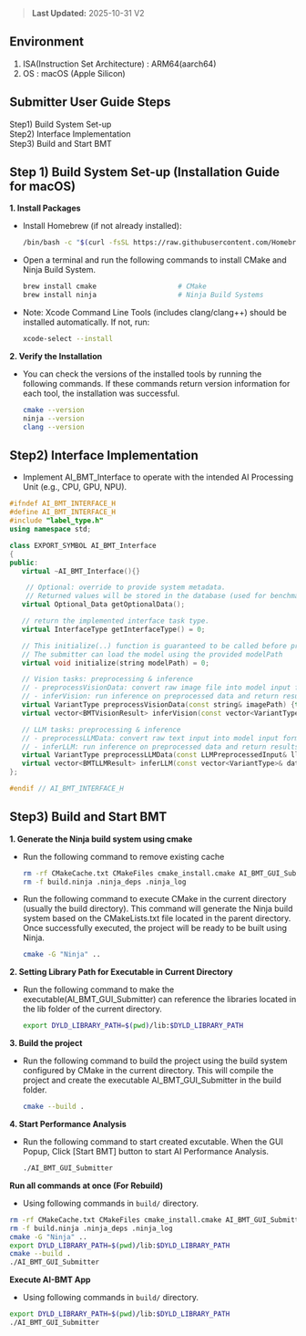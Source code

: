 > **Last Updated:** 2025-10-31 V2

## Environment

1.  ISA(Instruction Set Architecture) : ARM64(aarch64)
2.  OS : macOS (Apple Silicon)

## Submitter User Guide Steps

Step1) Build System Set-up  
Step2) Interface Implementation  
Step3) Build and Start BMT

## Step 1) Build System Set-up (Installation Guide for macOS)

**1. Install Packages**

- Install Homebrew (if not already installed):
  ```bash
  /bin/bash -c "$(curl -fsSL https://raw.githubusercontent.com/Homebrew/install/HEAD/install.sh)"
  ```
- Open a terminal and run the following commands to install CMake and Ninja Build System.
  ```bash
  brew install cmake                    # CMake
  brew install ninja                    # Ninja Build Systems
  ```
- Note: Xcode Command Line Tools (includes clang/clang++) should be installed automatically. If not, run:
  ```bash
  xcode-select --install
  ```

**2. Verify the Installation**

- You can check the versions of the installed tools by running the following commands. If these commands return version information for each tool, the installation was successful.
  ```bash
  cmake --version
  ninja --version
  clang --version
  ```

## Step2) Interface Implementation

- Implement AI_BMT_Interface to operate with the intended AI Processing Unit (e.g., CPU, GPU, NPU).

```cpp
#ifndef AI_BMT_INTERFACE_H
#define AI_BMT_INTERFACE_H
#include "label_type.h"
using namespace std;

class EXPORT_SYMBOL AI_BMT_Interface
{
public:
   virtual ~AI_BMT_Interface(){}

    // Optional: override to provide system metadata.
    // Returned values will be stored in the database (used for benchmarking context).
   virtual Optional_Data getOptionalData();

   // return the implemented interface task type.
   virtual InterfaceType getInterfaceType() = 0;

   // This initialize(..) function is guaranteed to be called before preprocess(..) and infer(..) are executed.
   // The submitter can load the model using the provided modelPath
   virtual void initialize(string modelPath) = 0;

   // Vision tasks: preprocessing & inference
   // - preprocessVisionData: convert raw image file into model input format
   // - inferVision: run inference on preprocessed data and return results
   virtual VariantType preprocessVisionData(const string& imagePath) {throw runtime_error("preprocessVisionData(..) should be implemented for vision task");}
   virtual vector<BMTVisionResult> inferVision(const vector<VariantType>& data) {throw runtime_error("inferVision(..) should be implemented for vision task");}

   // LLM tasks: preprocessing & inference
   // - preprocessLLMData: convert raw text input into model input format
   // - inferLLM: run inference on preprocessed data and return results
   virtual VariantType preprocessLLMData(const LLMPreprocessedInput& llmData) {throw runtime_error("LLMPreprocessedInput(..) should be implemented for llm task");}
   virtual vector<BMTLLMResult> inferLLM(const vector<VariantType>& data) {throw runtime_error("inferLLM(..) should be implemented for llm task");}
};

#endif // AI_BMT_INTERFACE_H
```

## Step3) Build and Start BMT

**1. Generate the Ninja build system using cmake**

- Run the following command to remove existing cache
  ```bash
  rm -rf CMakeCache.txt CMakeFiles cmake_install.cmake AI_BMT_GUI_Submitter .cmake
  rm -f build.ninja .ninja_deps .ninja_log
  ```
- Run the following command to execute CMake in the current directory (usually the build directory). This command will generate the Ninja build system based on the CMakeLists.txt file located in the parent directory. Once successfully executed, the project will be ready to be built using Ninja.
  ```bash
  cmake -G "Ninja" ..
  ```

**2. Setting Library Path for Executable in Current Directory**

- Run the following command to make the executable(AI_BMT_GUI_Submitter) can reference the libraries located in the lib folder of the current directory.
  ```bash
  export DYLD_LIBRARY_PATH=$(pwd)/lib:$DYLD_LIBRARY_PATH
  ```

**3. Build the project**

- Run the following command to build the project using the build system configured by CMake in the current directory. This will compile the project and create the executable AI_BMT_GUI_Submitter in the build folder.
  ```bash
  cmake --build .
  ```

**4. Start Performance Analysis**

- Run the following command to start created excutable. When the GUI Popup, Click [Start BMT] button to start AI Performance Analysis.
  ```bash
  ./AI_BMT_GUI_Submitter
  ```

**Run all commands at once (For Rebuild)**

- Using following commands in `build/` directory.

```bash
rm -rf CMakeCache.txt CMakeFiles cmake_install.cmake AI_BMT_GUI_Submitter .cmake
rm -f build.ninja .ninja_deps .ninja_log
cmake -G "Ninja" ..
export DYLD_LIBRARY_PATH=$(pwd)/lib:$DYLD_LIBRARY_PATH
cmake --build .
./AI_BMT_GUI_Submitter
```

**Execute AI-BMT App**

- Using following commands in `build/` directory.

```bash
export DYLD_LIBRARY_PATH=$(pwd)/lib:$DYLD_LIBRARY_PATH
./AI_BMT_GUI_Submitter
```
